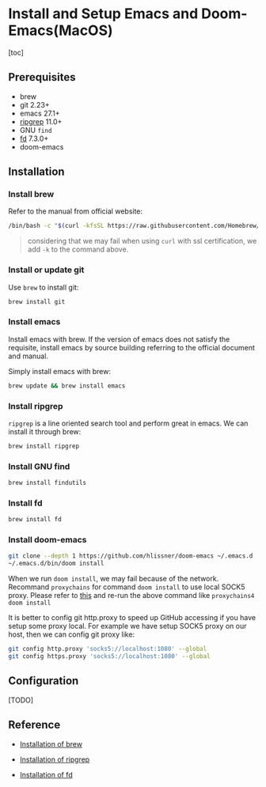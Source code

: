 # Install and Setup Emacs and Doom-Emacs(MacOS)

[toc]

## Prerequisites

- brew
- git 2.23+
- emacs 27.1+
- [ripgrep](https://github.com/BurntSushi/ripgrep) 11.0+
- GNU `find`
- [fd](https://github.com/sharkdp/fd) 7.3.0+ 
- doom-emacs

## Installation

### Install brew

Refer to the manual from official website:

```bash
/bin/bash -c "$(curl -kfsSL https://raw.githubusercontent.com/Homebrew/install/master/install.sh)"
```

> considering that we may fail when using `curl`  with ssl certification, we add `-k` to the command above.

### Install or update git

Use `brew` to install git:

```bash
brew install git
```

### Install emacs

Install emacs with brew. If the version of emacs does not satisfy the requisite, install emacs by source building referring to the official document and manual.

Simply install emacs with brew:

```bash
brew update && brew install emacs
```

### Install ripgrep

`ripgrep` is a line oriented search tool and perform great in emacs. We can install it through brew:

```bash
brew install ripgrep
```

### Install GNU find

```bash
brew install findutils
```

### Install fd

```bash
brew install fd
```

### Install doom-emacs

```bash
git clone --depth 1 https://github.com/hlissner/doom-emacs ~/.emacs.d
~/.emacs.d/bin/doom install
```

When we run `doom install`, we may fail because of the network. Recommand `proxychains` for command `doom install` to use local SOCK5 proxy. Please refer to [this](https://github.com/haad/proxychains) and re-run the above command like `proxychains4 doom install`

It is better to config git http.proxy to speed up GitHub accessing if you have setup some proxy local. For example we have setup SOCK5 proxy on our host, then we can config git proxy like:

```bash
git config http.proxy 'socks5://localhost:1080' --global
git config https.proxy 'socks5://localhost:1080' --global
```

## Configuration

[TODO]

## Reference

- [Installation of brew](https://docs.brew.sh/Installation)

- [Installation of ripgrep](https://github.com/BurntSushi/ripgrep#installation)
- [Installation of fd](https://github.com/sharkdp/fd#installation)

